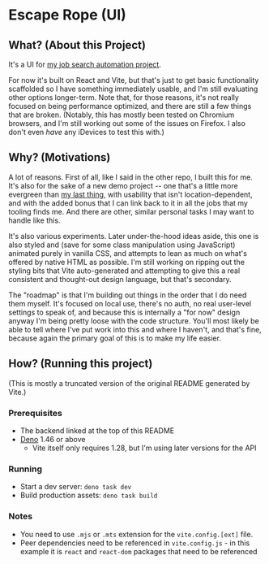 # Escape Rope (UI)

## What? (About this Project)

It's a UI for [my job search automation project](https://github.com/chaosharmonic/escape-rope).

For now it's built on React and Vite, but that's just to get basic functionality scaffolded so I have something immediately usable, and I'm still evaluating other options longer-term. Note that, for those reasons, it's not really focused on being performance optimized, and there are still a few things that are broken. (Notably, this has mostly been tested on Chromium browsers, and I'm still working out some of the issues on Firefox. I also don't even *have* any iDevices to test this with.)

## Why? (Motivations)

A lot of reasons. First of all, like I said in the other repo, I built this for me. It's also for the sake of a new demo project -- one that's a little more evergreen than [my last thing](https://github.com/chaosharmonic/step-step-recollection), with usability that isn't location-dependent, and with the added bonus that I can link back to it in all the jobs that my tooling finds me. And there are other, similar personal tasks I may want to handle like this.

It's also various experiments. Later under-the-hood ideas aside, this one is also styled and (save for some class manipulation using JavaScript) animated purely in vanilla CSS, and attempts to lean as much on what's offered by native HTML as possible. I'm still working on ripping out the styling bits that Vite auto-generated and attempting to give this a real consistent and thought-out design language, but that's secondary.

The "roadmap" is that I'm building out things in the order that I do need them myself. It's focused on local use, there's no auth, no real user-level settings to speak of, and because this is internally a "for now" design anyway I'm being pretty loose with the code structure. You'll most likely be able to tell where I've put work into this and where I haven't, and that's fine, because again the primary goal of this is to make my life easier.

## How? (Running this project)

(This is mostly a truncated version of the original README generated by Vite.)

### Prerequisites

- The backend linked at the top of this README
- [Deno](https://deno.com/) 1.46 or above
  - Vite itself only requires 1.28, but I'm using later versions for the API

### Running

- Start a dev server: `deno task dev`
- Build production assets: `deno task build`

### Notes

- You need to use `.mjs` or `.mts` extension for the `vite.config.[ext]` file.
- Peer dependencies need to be referenced in `vite.config.js` - in this example
  it is `react` and `react-dom` packages that need to be referenced
